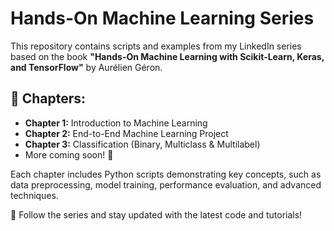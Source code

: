 # Hands-On Machine Learning Series  

This repository contains scripts and examples from my LinkedIn series based on the book **"Hands-On Machine Learning with Scikit-Learn, Keras, and TensorFlow"** by Aurélien Géron.  

## 📂 Chapters:  
- **Chapter 1:** Introduction to Machine Learning  
- **Chapter 2:** End-to-End Machine Learning Project  
- **Chapter 3:** Classification (Binary, Multiclass & Multilabel)  
- More coming soon! 🚀  

Each chapter includes Python scripts demonstrating key concepts, such as data preprocessing, model training, performance evaluation, and advanced techniques.  

🔗 Follow the series and stay updated with the latest code and tutorials!  

